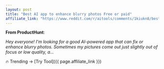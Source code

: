```yaml
---
layout: post
title: "Best AI app to enhance blurry photos Free or paid"
affiliate_link: "https://www.reddit.com/r/aitools/comments/1kiukn8/best_ai_app_to_enhance_blurry_photos_free_or_paid/?ref=autoverse&utm_source=autoverse"
---
```


**From ProductHunt**:  
*<!-- SC_OFF --><div class='md'><p>Hey everyone! I'm looking for a good AI-powered app that can fix or enhance blurry photos. Sometimes my pictures come out just slightly out of focus or low quality, a...*

🔥 Trending → [Try Tool]({{ page.affiliate_link }})  

